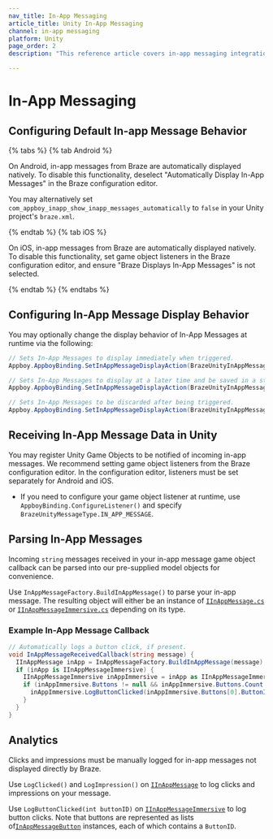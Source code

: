 ```yaml
---
nav_title: In-App Messaging
article_title: Unity In-App Messaging
channel: in-app messaging
platform: Unity
page_order: 2
description: "This reference article covers in-app messaging integration guidelines for the Unity platform."

---
```


# In-App Messaging

## Configuring Default In-app Message Behavior

{% tabs %}
{% tab Android %}

On Android, in-app messages from Braze are automatically displayed natively. To disable this functionality, deselect "Automatically Display In-App Messages" in the Braze configuration editor.

You may alternatively set `com_appboy_inapp_show_inapp_messages_automatically` to `false` in your Unity project's `braze.xml`.

{% endtab %}
{% tab iOS %}

On iOS, in-app messages from Braze are automatically displayed natively. To disable this functionality, set game object listeners in the Braze configuration editor, and ensure "Braze Displays In-App Messages" is not selected.

{% endtab %}
{% endtabs %}

## Configuring In-App Message Display Behavior

You may optionally change the display behavior of In-App Messages at runtime via the following:

```csharp
// Sets In-App Messages to display immediately when triggered.
Appboy.AppboyBinding.SetInAppMessageDisplayAction(BrazeUnityInAppMessageDisplayActionType.IAM_DISPLAY_NOW);

// Sets In-App Messages to display at a later time and be saved in a stack.
Appboy.AppboyBinding.SetInAppMessageDisplayAction(BrazeUnityInAppMessageDisplayActionType.IAM_DISPLAY_LATER);

// Sets In-App Messages to be discarded after being triggered.
Appboy.AppboyBinding.SetInAppMessageDisplayAction(BrazeUnityInAppMessageDisplayActionType.IAM_DISCARD);
```

## Receiving In-App Message Data in Unity

You may register Unity Game Objects to be notified of incoming in-app messages. We recommend setting game object listeners from the Braze configuration editor. In the configuration editor, listeners must be set separately for Android and iOS.

- If you need to configure your game object listener at runtime, use `AppboyBinding.ConfigureListener()` and specify `BrazeUnityMessageType.IN_APP_MESSAGE`.

## Parsing In-App Messages

Incoming `string` messages received in your in-app message game object callback can be parsed into our pre-supplied model objects for convenience.

Use `InAppMessageFactory.BuildInAppMessage()` to parse your in-app message. The resulting object will either be an instance of [`IInAppMessage.cs`][13] or [`IInAppMessageImmersive.cs`][12] depending on its type.

### Example In-App Message Callback

```csharp
// Automatically logs a button click, if present.
void InAppMessageReceivedCallback(string message) {
  IInAppMessage inApp = InAppMessageFactory.BuildInAppMessage(message);
  if (inApp is IInAppMessageImmersive) {
    IInAppMessageImmersive inAppImmersive = inApp as IInAppMessageImmersive;
    if (inAppImmersive.Buttons != null && inAppImmersive.Buttons.Count > 0) {
      inAppImmersive.LogButtonClicked(inAppImmersive.Buttons[0].ButtonID);
    }
  }
}
```

## Analytics

Clicks and impressions must be manually logged for in-app messages not displayed directly by Braze.

Use `LogClicked()` and `LogImpression()` on [`IInAppMessage`][13] to log clicks and impressions on your message.

Use `LogButtonClicked(int buttonID)` on [`IInAppMessageImmersive`][12] to log button clicks. Note that buttons are represented as lists of[`InAppMessageButton`][8] instances, each of which contains a `ButtonID`.

[8]: https://github.com/Appboy/appboy-unity-sdk/blob/master/Assets/Plugins/Appboy/models/InAppMessage/InAppMessageButton.cs
[12]: https://github.com/Appboy/appboy-unity-sdk/blob/master/Assets/Plugins/Appboy/models/InAppMessage/IInAppMessageImmersive.cs
[13]: https://github.com/Appboy/appboy-unity-sdk/blob/master/Assets/Plugins/Appboy/models/InAppMessage/IInAppMessage.cs
